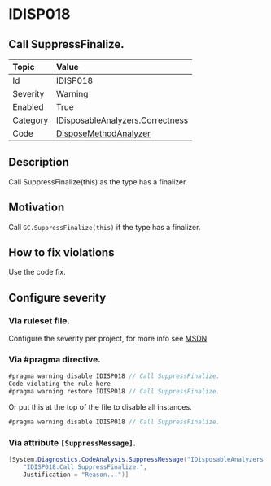 # IDISP018
## Call SuppressFinalize.

| Topic    | Value
| :--      | :--
| Id       | IDISP018
| Severity | Warning
| Enabled  | True
| Category | IDisposableAnalyzers.Correctness
| Code     | [DisposeMethodAnalyzer](https://github.com/DotNetAnalyzers/IDisposableAnalyzers/blob/master/IDisposableAnalyzers/Analyzers/DisposeMethodAnalyzer.cs)

## Description

Call SuppressFinalize(this) as the type has a finalizer.

## Motivation

Call `GC.SuppressFinalize(this)` if the type has a finalizer.

## How to fix violations

Use the code fix.

<!-- start generated config severity -->
## Configure severity

### Via ruleset file.

Configure the severity per project, for more info see [MSDN](https://msdn.microsoft.com/en-us/library/dd264949.aspx).

### Via #pragma directive.
```C#
#pragma warning disable IDISP018 // Call SuppressFinalize.
Code violating the rule here
#pragma warning restore IDISP018 // Call SuppressFinalize.
```

Or put this at the top of the file to disable all instances.
```C#
#pragma warning disable IDISP018 // Call SuppressFinalize.
```

### Via attribute `[SuppressMessage]`.

```C#
[System.Diagnostics.CodeAnalysis.SuppressMessage("IDisposableAnalyzers.Correctness", 
    "IDISP018:Call SuppressFinalize.", 
    Justification = "Reason...")]
```
<!-- end generated config severity -->